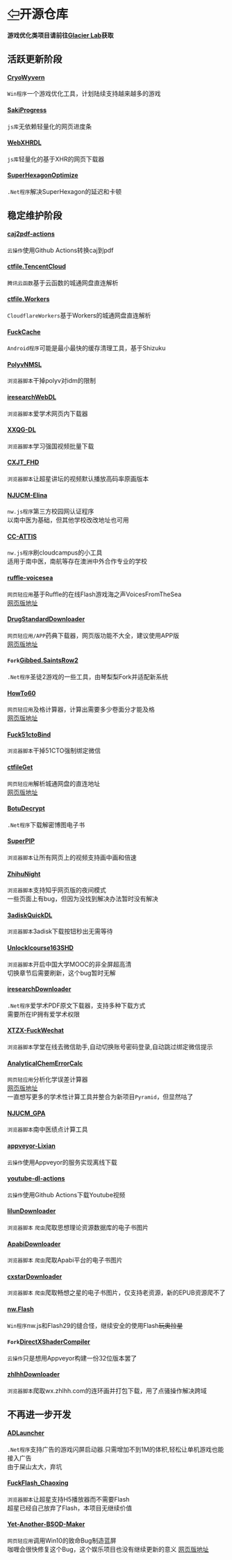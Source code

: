 # [⇦][]开源仓库  

#### 游戏优化类项目请前往[Glacier Lab](https://github.com/GlacierLab)获取  

## 活跃更新阶段  
#### [CryoWyvern](https://github.com/qinlili23333/CryoWyvern)  
`Win程序`一个游戏优化工具，计划陆续支持越来越多的游戏  
#### [SakiProgress](https://github.com/qinlili23333/SakiProgress)  
`js库`无依赖轻量化的网页进度条  
#### [WebXHRDL](https://github.com/qinlili23333/WebXHRDL)  
`js库`轻量化的基于XHR的网页下载器  
#### [SuperHexagonOptimize](https://github.com/qinlili23333/SuperHexagonOptimize)  
`.Net程序`解决SuperHexagon的延迟和卡顿  

  

## 稳定维护阶段  
#### [caj2pdf-actions](https://github.com/qinlili23333/caj2pdf-actions)
`云操作`使用Github Actions转换caj到pdf  
#### [ctfile.TencentCloud](https://github.com/qinlili23333/ctfile.TencentCloud)  
`腾讯云函数`基于云函数的城通网盘直连解析  
#### [ctfile.Workers](https://github.com/qinlili23333/ctfile.Workers)  
`CloudflareWorkers`基于Workers的城通网盘直连解析  
#### [FuckCache](https://github.com/qinlili23333/FuckCache)  
`Android程序`可能是最小最快的缓存清理工具，基于Shizuku  
#### [PolyvNMSL](https://github.com/qinlili23333/PolyvNMSL)  
`浏览器脚本`干掉polyv对idm的限制  
#### [iresearchWebDL](https://github.com/qinlili23333/iresearchWebDL)  
`浏览器脚本`爱学术网页内下载器  
#### [XXQG-DL](https://github.com/qinlili23333/XXQG-DL)  
`浏览器脚本`学习强国视频批量下载  
#### [CXJT_FHD](https://github.com/qinlili23333/CXJT_FHD)  
`浏览器脚本`让超星讲坛的视频默认播放高码率原画版本  
#### [NJUCM-Elina](https://github.com/qinlili23333/NJUCM-Elina)  
`nw.js程序`第三方校园网认证程序  
以南中医为基础，但其他学校改改地址也可用  
#### [CC-ATTIS](https://github.com/qinlili23333/CC-ATTIS)  
`nw.js程序`刷cloudcampus的小工具  
适用于南中医，南航等存在澳洲中外合作专业的学校  
#### [ruffle-voicesea](https://github.com/qinlili23333/ruffle-voicesea)  
`网页轻应用`基于Ruffle的在线Flash游戏海之声VoicesFromTheSea  
[网页版地址](https://voicesea.qinlili.bid)  
#### [DrugStandardDownloader](https://github.com/qinlili23333/DrugStandardDownloader)  
`网页轻应用/APP`药典下载器，网页版功能不大全，建议使用APP版  
[网页版地址](https://drug.qinlili.bid)  
#### `Fork`[Gibbed.SaintsRow2](https://github.com/qinlili23333/Gibbed.SaintsRow2)  
`.Net程序`圣徒2游戏的一些工具，由琴梨梨Fork并适配新系统  
#### [HowTo60](https://github.com/qinlili23333/HowTo60)  
`网页轻应用`及格计算器，计算出需要多少卷面分才能及格  
[网页版地址](https://60.qinlili.bid)  
#### [Fuck51ctoBind](https://github.com/qinlili23333/Fuck51ctoBind)  
`浏览器脚本`干掉51CTO强制绑定微信  
#### [ctfileGet](https://github.com/qinlili23333/ctfileGet)  
`网页轻应用`解析城通网盘的直连地址  
[网页版地址](https://ctfile.qinlili.bid)  
#### [BotuDecrypt](https://github.com/qinlili23333/BotuDecrypt)  
`.Net程序`下载解密博图电子书  
#### [SuperPIP](https://github.com/qinlili23333/SuperPIP)  
`浏览器脚本`让所有网页上的视频支持画中画和倍速  
#### [ZhihuNight](https://github.com/qinlili23333/ZhihuNight)  
`浏览器脚本`支持知乎网页版的夜间模式  
一些页面上有bug，但因为没找到解决办法暂时没有解决  
#### [3adiskQuickDL](https://github.com/qinlili23333/3adiskQuickDL)  
`浏览器脚本`3adisk下载按钮秒出无需等待  
#### [UnlockIcourse163SHD](https://github.com/qinlili23333/UnlockIcourse163SHD)  
`浏览器脚本`开启中国大学MOOC的非全屏超高清  
切换章节后需要刷新，这个bug暂时无解  
#### [iresearchDownloader](https://github.com/qinlili23333/iresearchDownloader)  
`.Net程序`爱学术PDF原文下载器，支持多种下载方式  
需要所在IP拥有爱学术权限  
#### [XTZX-FuckWechat](https://github.com/qinlili23333/XTZX-FuckWechat)  
`浏览器脚本`学堂在线去微信助手,自动切换账号密码登录,自动跳过绑定微信提示  
#### [AnalyticalChemErrorCalc](https://github.com/qinlili23333/AnalyticalChemErrorCalc)  
`网页轻应用`分析化学误差计算器  
[网页版地址](https://acc.qinlili.bid)  
一直想写更多的学术性计算工具并整合为新项目`Pyramid`，但显然咕了  
#### [NJUCM_GPA](https://github.com/qinlili23333/NJUCM_GPA)  
`浏览器脚本`南中医绩点计算工具  
#### [appveyor-Lixian](https://github.com/qinlili23333/appveyor-Lixian)  
`云操作`使用Appveyor的服务实现离线下载  
#### [youtube-dl-actions](https://github.com/qinlili23333/youtube-dl-actions)  
`云操作`使用Github Actions下载Youtube视频  
#### [lilunDownloader](https://github.com/qinlili23333/lilunDownloader)  
`浏览器脚本` `爬虫`爬取思想理论资源数据库的电子书图片  
#### [ApabiDownloader](https://github.com/qinlili23333/ApabiDownloader)  
`浏览器脚本` `爬虫`爬取Apabi平台的电子书图片  
#### [cxstarDownloader](https://github.com/qinlili23333/)  
`浏览器脚本` `爬虫`爬取畅想之星的电子书图片，仅支持老资源，新的EPUB资源爬不了  
#### [nw.Flash](https://github.com/qinlili23333/)  
`Win程序`nw.js和Flash29的缝合怪，继续安全的使用Flash~~玩奥拉星~~  
#### `Fork`[DirectXShaderCompiler](https://github.com/qinlili23333/DirectXShaderCompiler)  
`云操作`只是想用Appveyor构建一份32位版本罢了  
#### [zhlhhDownloader](https://github.com/qinlili23333/zhlhhDownloader)  
`浏览器脚本`爬取wx.zhlhh.com的连环画并打包下载，用了点骚操作解决跨域  

## 不再进一步开发  
#### [ADLauncher](https://github.com/qinlili23333/ADLauncher)  
`.Net程序`支持广告的游戏闪屏启动器.只需增加不到1M的体积,轻松让单机游戏也能接入广告  
由于屎山太大，弃坑  
#### [FuckFlash_Chaoxing](https://github.com/qinlili23333/FuckFlash_Chaoxing)  
`浏览器脚本`让超星支持H5播放器而不需要Flash  
超星已经自己放弃了Flash，本项目无继续价值  
#### [Yet-Another-BSOD-Maker](https://github.com/qinlili23333/Yet-Another-BSOD-Maker)  
`网页轻应用`调用Win10的致命Bug制造蓝屏  
咖喱会很快修复这个Bug，这个娱乐项目也没有继续更新的意义
[网页版地址](https://bsod.qinlili.bid)  



[⇦]: README.md

